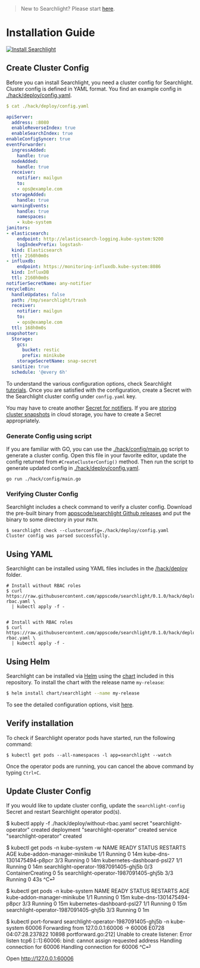 > New to Searchlight? Please start [here](/docs/tutorials/README.md).

# Installation Guide

[![Install Searchlight](https://img.youtube.com/vi/Po4yXrQuHtQ/0.jpg)](https://www.youtube-nocookie.com/embed/Po4yXrQuHtQ)

## Create Cluster Config
Before you can install Searchlight, you need a cluster config for Searchlight. Cluster config is defined in YAML format. You find an example config in [./hack/deploy/config.yaml](/hack/deploy/config.yaml).

```yaml
$ cat ./hack/deploy/config.yaml

apiServer:
  address: :8080
  enableReverseIndex: true
  enableSearchIndex: true
enableConfigSyncer: true
eventForwarder:
  ingressAdded:
    handle: true
  nodeAdded:
    handle: true
  receiver:
    notifier: mailgun
    to:
    - ops@example.com
  storageAdded:
    handle: true
  warningEvents:
    handle: true
    namespaces:
    - kube-system
janitors:
- elasticsearch:
    endpoint: http://elasticsearch-logging.kube-system:9200
    logIndexPrefix: logstash-
  kind: Elasticsearch
  ttl: 2160h0m0s
- influxdb:
    endpoint: https://monitoring-influxdb.kube-system:8086
  kind: InfluxDB
  ttl: 2160h0m0s
notifierSecretName: any-notifier
recycleBin:
  handleUpdates: false
  path: /tmp/searchlight/trash
  receiver:
    notifier: mailgun
    to:
    - ops@example.com
  ttl: 168h0m0s
snapshotter:
  Storage:
    gcs:
      bucket: restic
      prefix: minikube
    storageSecretName: snap-secret
  sanitize: true
  schedule: '@every 6h'
```

To understand the various configuration options, check Searchlight [tutorials](/docs/tutorials/README.md). Once you are satisfied with the configuration, create a Secret with the Searchlight cluster config under `config.yaml` key.

You may have to create another [Secret for notifiers](/docs/tutorials/notifiers.md). If you are [storing cluster snapshots](/docs/tutorials/cluster-snapshot.md) in cloud storage, you have to create a Secret appropriately.

### Generate Config using script
If you are familiar with GO, you can use the [./hack/config/main.go](/hack/config/main.go) script to generate a cluster config. Open this file in your favorite editor, update the config returned from `#CreateClusterConfig()` method. Then run the script to generate updated config in [./hack/deploy/config.yaml](/hack/deploy/config.yaml).

```console
go run ./hack/config/main.go
```

### Verifying Cluster Config
Searchlight includes a check command to verify a cluster config. Download the pre-built binary from [appscode/searchlight Github releases](https://github.com/appscode/searchlight/releases) and put the binary to some directory in your `PATH`.

```console
$ searchlight check --clusterconfig=./hack/deploy/config.yaml
Cluster config was parsed successfully.
```

## Using YAML
Searchlight can be installed using YAML files includes in the [/hack/deploy](/hack/deploy) folder.

```console
# Install without RBAC roles
$ curl https://raw.githubusercontent.com/appscode/searchlight/0.1.0/hack/deploy/without-rbac.yaml \
  | kubectl apply -f -


# Install with RBAC roles
$ curl https://raw.githubusercontent.com/appscode/searchlight/0.1.0/hack/deploy/with-rbac.yaml \
  | kubectl apply -f -
```

## Using Helm
Searchlight can be installed via [Helm](https://helm.sh/) using the [chart](/chart/searchlight) included in this repository. To install the chart with the release name `my-release`:
```bash
$ helm install chart/searchlight --name my-release
```
To see the detailed configuration options, visit [here](/chart/searchlight/README.md).


## Verify installation
To check if Searchlight operator pods have started, run the following command:
```console
$ kubectl get pods --all-namespaces -l app=searchlight --watch
```

Once the operator pods are running, you can cancel the above command by typing `Ctrl+C`.


## Update Cluster Config
If you would like to update cluster config, update the `searchlight-config` Secret and restart Searchlight operator pod(s).










































$ kubectl apply -f ./hack/deploy/without-rbac.yaml
secret "searchlight-operator" created
deployment "searchlight-operator" created
service "searchlight-operator" created

$ kubectl get pods -n kube-system -w
NAME                          READY     STATUS    RESTARTS   AGE
kube-addon-manager-minikube   1/1       Running   0          14m
kube-dns-1301475494-p8pcr   3/3       Running   0         14m
kubernetes-dashboard-psl27   1/1       Running   0         14m
searchlight-operator-1987091405-ghj5b   0/3       ContainerCreating   0         5s
searchlight-operator-1987091405-ghj5b   3/3       Running   0         43s
^C⏎

$ kubectl get pods -n kube-system
NAME                                    READY     STATUS    RESTARTS   AGE
kube-addon-manager-minikube             1/1       Running   0          15m
kube-dns-1301475494-p8pcr               3/3       Running   0          15m
kubernetes-dashboard-psl27              1/1       Running   0          15m
searchlight-operator-1987091405-ghj5b   3/3       Running   0          1m

$ kubectl port-forward searchlight-operator-1987091405-ghj5b -n kube-system 60006
Forwarding from 127.0.0.1:60006 -> 60006
E0728 04:07:28.237822   10898 portforward.go:212] Unable to create listener: Error listen tcp6 [::1]:60006: bind: cannot assign requested address
Handling connection for 60006
Handling connection for 60006
^C⏎

Open http://127.0.0.1:60006
